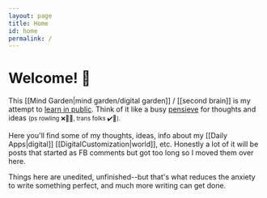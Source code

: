 ```yaml
---
layout: page
title: Home
id: home
permalink: /
---
```


# Welcome! 🌱

<p class="box">
This [[Mind Garden|mind garden/digital garden]] / [[second brain]] is my attempt to <a href="https://www.mentalnodes.com/the-only-way-to-learn-in-public-is-to-build-in-public">learn in public</a>. Think of it like a busy <a href="https://harry-potter-compendium.fandom.com/wiki/Pensieve">pensieve</a> for thoughts and ideas <small>(ps rowling ❌🙅‍♀️, trans folks ✔️🎉).</small>
</p>





Here you'll find some of my thoughts, ideas, info about my [[Daily Apps|digital]] [[DigitalCustomization|world]], etc. Honestly a lot of it will be posts that started as FB comments but got too long so I moved them over here.

Things here are unedited, unfinished--but that's what reduces the anxiety to write something perfect, and much more writing can get done.



<link href="https://github.com/twilightfades0" rel="me">



<style>
  .wrapper {
    max-width: 46em;
  }
</style>
